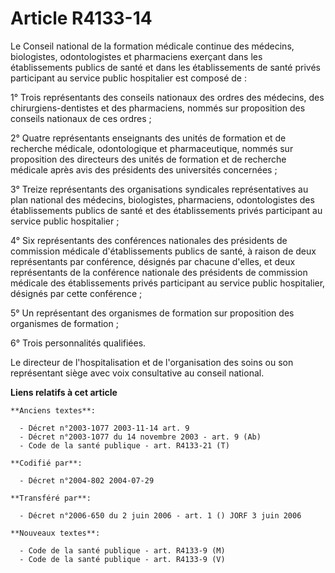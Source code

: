 # Article R4133-14

Le Conseil national de la formation médicale continue des médecins, biologistes, odontologistes et pharmaciens exerçant dans
les établissements publics de santé et dans les établissements de santé privés participant au service public hospitalier est
composé de :

1° Trois représentants des conseils nationaux des ordres des médecins, des chirurgiens-dentistes et des pharmaciens, nommés
sur proposition des conseils nationaux de ces ordres ;

2° Quatre représentants enseignants des unités de formation et de recherche médicale, odontologique et pharmaceutique, nommés
sur proposition des directeurs des unités de formation et de recherche médicale après avis des présidents des universités
concernées ;

3° Treize représentants des organisations syndicales représentatives au plan national des médecins, biologistes, pharmaciens,
odontologistes des établissements publics de santé et des établissements privés participant au service public hospitalier ;

4° Six représentants des conférences nationales des présidents de commission médicale d'établissements publics de santé, à
raison de deux représentants par conférence, désignés par chacune d'elles, et deux représentants de la conférence nationale
des présidents de commission médicale des établissements privés participant au service public hospitalier, désignés par cette
conférence ;

5° Un représentant des organismes de formation sur proposition des organismes de formation ;

6° Trois personnalités qualifiées.

Le directeur de l'hospitalisation et de l'organisation des soins ou son représentant siège avec voix consultative au conseil
national.

**Liens relatifs à cet article**

	**Anciens textes**:

	  - Décret n°2003-1077 2003-11-14 art. 9
	  - Décret n°2003-1077 du 14 novembre 2003 - art. 9 (Ab)
	  - Code de la santé publique - art. R4133-21 (T)

	**Codifié par**:

	  - Décret n°2004-802 2004-07-29

	**Transféré par**:

	  - Décret n°2006-650 du 2 juin 2006 - art. 1 () JORF 3 juin 2006

	**Nouveaux textes**:

	  - Code de la santé publique - art. R4133-9 (M)
	  - Code de la santé publique - art. R4133-9 (V)
